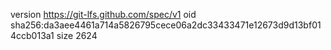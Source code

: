 version https://git-lfs.github.com/spec/v1
oid sha256:da3aee4461a714a5826795cece06a2dc33433471e12673d9d13bf014ccb013a1
size 2624
